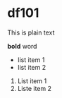 # df101

This is plain text

**bold** word

- list item 1
- list item 2

1. List item 1
2. Liste item 2
